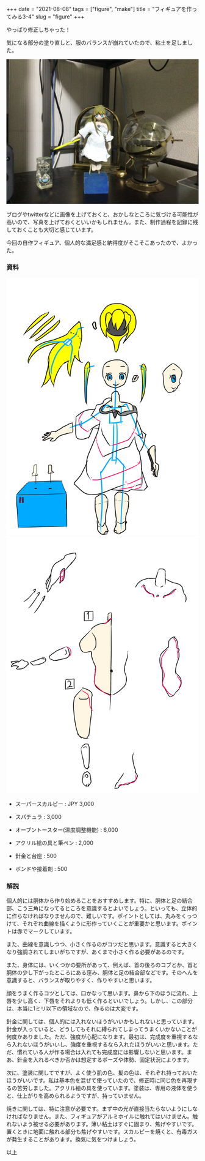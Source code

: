+++
date = "2021-08-08"
tags = ["figure", "make"]
title = "フィギュアを作ってみる3-4"
slug = "figure"
+++

やっぱり修正しちゃった！

気になる部分の塗り直しと、服のバランスが崩れていたので、粘土を足しました。

![](https://raw.githubusercontent.com/syui/img/master/other/figure_make_30.jpg)

ブログやtwitterなどに画像を上げておくと、おかしなところに気づける可能性が高いので、写真を上げておくといいかもしれません。また、制作過程を記録に残しておくことも大切と感じています。

今回の自作フィギュア、個人的な満足感と納得度がそこそこあったので、よかった。

### 資料

![](https://raw.githubusercontent.com/syui/img/master/other/figure_ref_01.png)
![](https://raw.githubusercontent.com/syui/img/master/other/figure_ref_02.png)

- スーパースカルピー : JPY 3,000

- スパチュラ : 3,000

- オーブントースター(温度調整機能) : 6,000

- アクリル絵の具と筆ペン : 2,000

- 針金と台座 : 500

- ボンドや接着剤 : 500

### 解説

個人的には胴体から作り始めることをおすすめします。特に、胴体と足の結合部、こう三角になってるところを意識するとよいでしょう。といっても、立体的に作らなければなりませんので、難しいです。ポイントとしては、丸みをくっつけて、それぞれ曲線を描くように形作っていくことが重要かと思います。ポイントは赤でマークしています。

また、曲線を意識しつつ、小さく作るのがコツだと思います。意識すると大きくなり強調されてしまいがちですが、あくまで小さく作る必要があるのです。

また、身体には、いくつかの要所があって、例えば、首の後ろのコブとか、首と胴体の少し下がったところにある窪み、胴体と足の結合部などです。そのへんを意識すると、バランスが取りやすく、作りやすいと思います。

顔をうまく作るコツとしては、口かなって思います。鼻から下のほうに流れ、上唇を少し高く、下唇をそれよりも低く作るといいでしょう。しかし、この部分は、本当に1ミリ以下の領域なので、作るのは大変です。

針金に関しては、個人的には入れないほうがいいかもしれないと思っています。針金が入っていると、どうしてもそれに縛られてしまってうまくいかないことが何度かありました。ただ、強度が心配になります。最初は、完成度を重視するなら入れないほうがいいし、強度を重視するなら入れたほうがいいと思います。ただ、慣れている人が作る場合は入れても完成度には影響しないと思います。まあ、針金を入れるべきか否かは想定するポーズや体勢、固定状況によります。

次に、塗装に関してですが、よく使う肌の色、髪の色は、それぞれ持っておいたほうがいいです。私は基本色を混ぜて使っていたので、修正時に同じ色を再現するの苦労しました。アクリル絵の具を使っています。塗装は、専用の液体を使うと、仕上がりを高められるようですが、持っていません。

焼きに関しては、特に注意が必要です。まず中の光が直接当たらないようにしなければなりません。また、フィギュアがアルミホイルに触れてはいけません。触れないよう被せる必要があります。薄い粘土はすぐに固まり、焦げやすいです。置くときに地面に触れる部分も焦げやすいです。スカルピーを焼くと、有毒ガスが発生することがあります。換気に気をつけましょう。

以上

